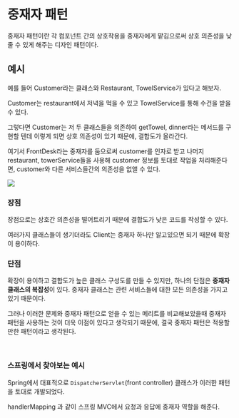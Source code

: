 # 중재자 패턴

중재자 패턴이란 각 컴포넌트 간의 상호작용을 중재자에게 맡김으로써 상호 의존성을 낮줄 수 있게 해주는 디자인 패턴이다.


## 예시

예를 들어 Customer라는 클래스와 Restaurant, TowelService가 있다고 해보자.

Customer는 restaurant에서 저녁을 먹을 수 있고 TowelService를 통해 수건을 받을 수 있다.

그렇다면 Customer는 저 두 클래스들을 의존하여 getTowel, dinner라는 메서드를 구현할 텐데 이렇게 되면 상호 의존성이 있기 때문에, 결합도가 올라간다.

여기서 FrontDesk라는 중재자를 둠으로써 customer를 인자로 받고 나머지 restaurant, towerService들을 사용해 customer 정보를 토대로 작업을 처리해준다면, customer와 다른 서비스들간의 의존성을 없앨 수 있다.

![](https://img1.daumcdn.net/thumb/R1280x0/?scode=mtistory2&fname=https%3A%2F%2Fblog.kakaocdn.net%2Fdn%2FrkCOt%2FbtqwA3d73qA%2FWzBqVmAnHxKxgR3W3T6Zc0%2Fimg.png)

### 장점

장점으로는 상호간 의존성을 떨어트리기 때문에 결합도가 낮은 코드를 작성할 수 있다.

여러가지 클래스들이 생기더라도 Client는 중재자 하나만 알고있으면 되기 때문에 확장이 용이하다.

### 단점

확장이 용이하고 결합도가 높은 클래스 구성도를 만들 수 있지만, 하나의 단점은 **중재자 클래스의 복잡성**이 있다. 중재자 클래스는 관련 서비스들에 대한 모든 의존성을 가지고 있기 때문이다.

그러나 이러한 문제와 중재자 패턴으로 얻을 수 있는 메리트를 비교해보았을때 중재자 패턴을 사용하는 것이 더욱 이점이 있다고 생각되기 때문에, 결국 중재자 패턴은 적용할 만한 패턴이라고 생각된다.

<br>

### 스프링에서 찾아보는 예시

Spring에서 대표적으로 `DispatcherServlet`(front controller) 클래스가 이러한 패턴을 토대로 개발되었다.

handlerMapping 과 같이 스프링 MVC에서 요청과 응답에 중재자 역할을 해준다.